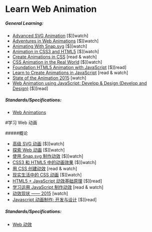 # Learn Web Animation

##### General Learning:

* [Advanced SVG Animation](https://frontendmasters.com/courses/svg-animation/) [$][watch]
* [Adventures in Web Animations](https://www.codeschool.com/courses/adventures-in-web-animations) [$][watch]
* [Animating With Snap.svg](https://webdesign.tutsplus.com/courses/animating-with-snapsvg) [$][watch]
* [Animation in CSS3 and HTML5](https://frontendmasters.com/courses/animation-storytelling-html5-css3/) [$][watch]
* [Create Animations in CSS](http://www.kirupa.com/css_animations/index.htm) [read & watch]
* [CSS Animation in the Real World](https://webdesign.tutsplus.com/courses/css-animation-in-the-real-world) [$][watch]
* [Foundation HTML5 Animation with JavaScript](http://www.amazon.com/Foundation-HTML5-Animation-JavaScript-Lamberta/dp/1430236655/ref=sr_1_3) [$][read]
* [Learn to Create Animations in JavaScript](http://www.kirupa.com/javascript_animations/index.htm) [read & watch]
* [State of the Animation 2015](https://air.mozilla.org/rachel-nabors-state-of-the-animation-2015/) [watch]
* [Web Animation using JavaScript: Develop & Design (Develop and Design)](http://www.amazon.com/Web-Animation-using-JavaScript-Develop-ebook/dp/B00UNKXVDU/ref=sr_1_1) [$][read]

##### Standards/Specifications:

* [Web Animations](https://w3c.github.io/web-animations/)


#学习 Web 动画

#####概论

* [高级 SVG 动画](https://frontendmasters.com/courses/svg-animation/) [$][watch]
* [探索 Web 动画](https://www.codeschool.com/courses/adventures-in-web-animations) [$][watch]
* [使用 Snap.svg 制作动效](https://webdesign.tutsplus.com/courses/animating-with-snapsvg) [$][watch]
* [CSS3 和 HTML5 中的动画效果](https://frontendmasters.com/courses/animation-storytelling-html5-css3/) [$][watch]
* [用 CSS 创建动效](http://www.kirupa.com/css_animations/index.htm) [read & watch]
* [现实生活中的 CSS 动画](https://webdesign.tutsplus.com/courses/css-animation-in-the-real-world) [$][watch]
* [HTML5 + JavaScript 动效基础原理](http://www.amazon.com/Foundation-HTML5-Animation-JavaScript-Lamberta/dp/1430236655/ref=sr_1_3) [$][read]
* [学习运用 JavaScript 制作动效](http://www.kirupa.com/javascript_animations/index.htm) [read & watch]
* [动效现状 —— 2015](https://air.mozilla.org/rachel-nabors-state-of-the-animation-2015/) [watch]
* [Javascript 动画制作: 开发与设计](http://www.amazon.com/Web-Animation-using-JavaScript-Develop-ebook/dp/B00UNKXVDU/ref=sr_1_1) [$][read]

##### Standards/Specifications:

* [Web 动效](https://w3c.github.io/web-animations/)










































 






